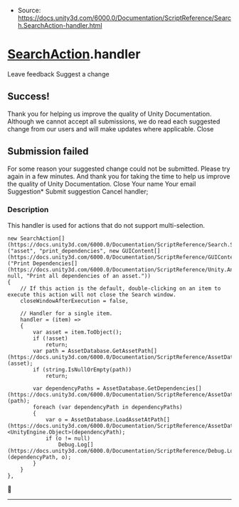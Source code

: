 * Source: https://docs.unity3d.com/6000.0/Documentation/ScriptReference/Search.SearchAction-handler.html

#  [SearchAction](https://docs.unity3d.com/6000.0/Documentation/ScriptReference/Search.SearchAction.html).handler
Leave feedback
Suggest a change
## Success!
Thank you for helping us improve the quality of Unity Documentation. Although we cannot accept all submissions, we do read each suggested change from our users and will make updates where applicable.
Close
## Submission failed
For some reason your suggested change could not be submitted. Please <a>try again</a> in a few minutes. And thank you for taking the time to help us improve the quality of Unity Documentation.
Close
Your name Your email Suggestion* Submit suggestion
Cancel
handler; 
### Description
This handler is used for actions that do not support multi-selection.
```
new SearchAction[](https://docs.unity3d.com/6000.0/Documentation/ScriptReference/Search.SearchAction.html)("asset", "print_dependencies", new GUIContent[](https://docs.unity3d.com/6000.0/Documentation/ScriptReference/GUIContent.html)("Print Dependencies[](https://docs.unity3d.com/6000.0/Documentation/ScriptReference/Unity.Android.Gradle.Dependencies.html)", null, "Print all dependencies of an asset."))
{
    // If this action is the default, double-clicking on an item to execute this action will not close the Search window.
    closeWindowAfterExecution = false,

    // Handler for a single item.
    handler = (item) =>
    {
        var asset = item.ToObject();
        if (!asset)
            return;
        var path = AssetDatabase.GetAssetPath[](https://docs.unity3d.com/6000.0/Documentation/ScriptReference/AssetDatabase.GetAssetPath.html)(asset);
        if (string.IsNullOrEmpty(path))
            return;

        var dependencyPaths = AssetDatabase.GetDependencies[](https://docs.unity3d.com/6000.0/Documentation/ScriptReference/AssetDatabase.GetDependencies.html)(path);
        foreach (var dependencyPath in dependencyPaths)
        {
            var o = AssetDatabase.LoadAssetAtPath[](https://docs.unity3d.com/6000.0/Documentation/ScriptReference/AssetDatabase.LoadAssetAtPath.html)<UnityEngine.Object>(dependencyPath);
            if (o != null)
                Debug.Log[](https://docs.unity3d.com/6000.0/Documentation/ScriptReference/Debug.Log.html)(dependencyPath, o);
        }
    }
},

```

* * *
